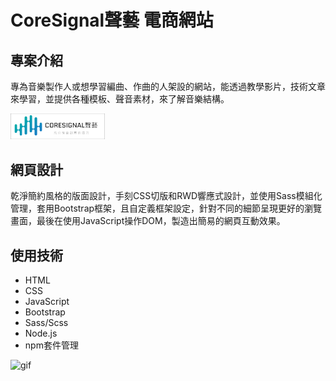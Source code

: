 CoreSignal聲藝 電商網站
=============================================================================================
專案介紹
------------------------------------------------------------------------------------------------------------------------------
專為音樂製作人或想學習編曲、作曲的人架設的網站，能透過教學影片，技術文章來學習，並提供各種模板、聲音素材，來了解音樂結構。


<img width="30%" src="https://github.com/billy851120/CoreSignal/blob/main/material/logo/Group%201.png" alt="">


網頁設計
----------------------------------------------------------------------------------------------------------------

乾淨簡約風格的版面設計，手刻CSS切版和RWD響應式設計，並使用Sass模組化管理，套用Bootstrap框架，且自定義框架設定，針對不同的細節呈現更好的瀏覽畫面，最後在使用JavaScript操作DOM，製造出簡易的網頁互動效果。

使用技術
----------------------------------------------------------------------------------------------------------------

* HTML
* CSS
* JavaScript
* Bootstrap
* Sass/Scss
* Node.js
* npm套件管理

![gif](https://github.com/billy851120/CoreSignal/blob/main/material/7vgoy-bdsln.gif)

